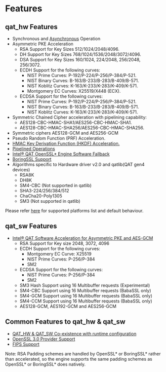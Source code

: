 # Features

## qat_hw Features
* Synchronous and [Asynchronous](async_job.md) Operation
* Asymmetric PKE Acceleration
    * RSA Support for Key Sizes 512/1024/2048/4096.
    * DH Support for Key Sizes 768/1024/1536/2048/3072/4096.
    * DSA Support for Key Sizes 160/1024, 224/2048, 256/2048, 256/3072.
    * ECDH Support for the following curves:
        * NIST Prime Curves: P-192/P-224/P-256/P-384/P-521.
        * NIST Binary Curves: B-163/B-233/B-283/B-409/B-571.
        * NIST Koblitz Curves: K-163/K-233/K-283/K-409/K-571.
        * Montgomery EC Curves: X25519/X448 (ECX).
    * ECDSA Support for the following curves:
        * NIST Prime Curves: P-192/P-224/P-256/P-384/P-521.
        * NIST Binary Curves: B-163/B-233/B-283/B-409/B-571.
        * NIST Koblitz Curves: K-163/K-233/K-283/K-409/K-571.
* Symmetric Chained Cipher acceleration with pipelining capability:
    * AES128-CBC-HMAC-SHA1/AES256-CBC-HMAC-SHA1.
    * AES128-CBC-HMAC-SHA256/AES256-CBC-HMAC-SHA256.
* Symmetric ciphers AES128-GCM and AES256-GCM
* Pseudo Random Function (PRF) Acceleration.
* [HMAC Key Derivation Function (HKDF) Acceleration.](qat_hw.md#intel-qat-openssl-engine-hkdf-support)
* [Pipelined Operations](qat_hw.md#using-the-openssl-pipelining-capability)
* [Intel&reg; QAT OpenSSL\* Engine Software Fallback](qat_hw.md#intel-qat-openssl-engine-software-fallback-feature)
* [BoringSSL Support](bssl_support.md)
* Algorithms specific to Hardware driver v2.0 and qatlib(QAT gen4 devices)
  *  RSA8K
  *  DH8K
  *  SM4-CBC (Not supported in qatlib)
  *  SHA3-224/256/384/512
  *  ChaCha20-Poly1305
  *  SM3 (Not supported in qatlib)

Please refer [here](qat_hw_algo.md) for supported platforms list and default behaviour.

## qat_sw Features
* [Intel&reg; QAT Software Acceleration for Asymmetric PKE and AES-GCM](qat_sw.md)
    * RSA Support for Key size 2048, 3072, 4096
    * ECDH Support for the following curves:
        * Montgomery EC Curve: X25519
        * NIST Prime Curves: P-256/P-384
        * SM2
    * ECDSA Support for the following curves:
        * NIST Prime Curves: P-256/P-384
        * SM2
    * SM3 Hash Support using 16 Multibuffer requests (Experimental)
    * SM4-CBC Support using 16 Multibuffer requests (BabaSSL only)
    * SM4-GCM Support using 16 Multibuffer requests (BabaSSL only)
    * SM4-CCM Support using 16 Multibuffer requests (BabaSSL only)
    * AES128-GCM, AES192-GCM and AES256-GCM

## Common Features to qat_hw & qat_sw
* [QAT_HW & QAT_SW Co-existence with runtime configuration](qat_common.md#qat-hw-and-qat-sw-co-existence)
* [OpenSSL 3.0 Provider Support](qat_common.md#openssl-30-provider-support)
* [FIPS Support](qat_common.md#fips-support)

Note: RSA Padding schemes are handled by OpenSSL\* or BoringSSL\* rather than accelerated, so the
engine supports the same padding schemes as OpenSSL\* or BoringSSL\* does natively.
